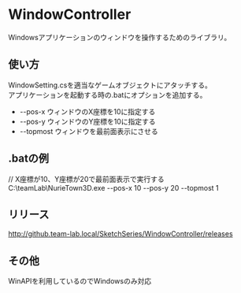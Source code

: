 # WindowController
Windowsアプリケーションのウィンドウを操作するためのライブラリ。

## 使い方
WindowSetting.csを適当なゲームオブジェクトにアタッチする。  
アプリケーションを起動する時の.batにオプションを追加する。
- --pos-x ウィンドウのX座標を10に指定する
- --pos-y ウィンドウのY座標を10に指定する
- --topmost ウィンドウを最前面表示にさせる

## .batの例
// X座標が10、Y座標が20で最前面表示で実行する  
C:\teamLab\NurieTown3D.exe --pos-x 10 --pos-y 20 --topmost 1

## リリース
http://github.team-lab.local/SketchSeries/WindowController/releases

## その他
WinAPIを利用しているのでWindowsのみ対応
